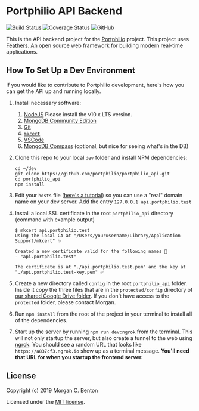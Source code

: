 # Portphilio API Backend

[![Build Status](https://travis-ci.org/portphilio/portphilio_api.svg?branch=master)](https://travis-ci.org/portphilio/portphilio_api)
[![Coverage Status](https://coveralls.io/repos/github/portphilio/portphilio_api/badge.svg?branch=master)](https://coveralls.io/github/portphilio/portphilio_api?branch=master)
![GitHub](https://img.shields.io/github/license/portphilio/portphilio_api)

This is the API backend project for the [Portphilio](https://portphil.io) project. This project uses [Feathers](http://feathersjs.com). An open source web framework for building modern real-time applications.

## How To Set Up a Dev Environment

If you would like to contribute to Portphilio development, here's how you can get the API up and running locally.

1. Install necessary software:
    1. [NodeJS](https://nodejs.org/) Please install the v10.x LTS version.
    2. [MongoDB Community Edition](https://docs.mongodb.com/manual/administration/install-community/)
    3. [Git](https://git-scm.com/)
    4. [`mkcert`](https://github.com/FiloSottile/mkcert)
    5. [VSCode](https://code.visualstudio.com/)
    6. [MongoDB Compass](https://www.mongodb.com/products/compass) (optional, but nice for seeing what's in the DB)
2. Clone this repo to your local `dev` folder and install NPM dependencies:

    ```
    cd ~/dev
    git clone https://github.com/portphilio/portphilio_api.git
    cd portphilio_api
    npm install
    ```

3. Edit your `hosts` file ([here's a tutorial](https://www.howtogeek.com/howto/27350/beginner-geek-how-to-edit-your-hosts-file/)) so you can use a "real" domain name on your dev server. Add the entry `127.0.0.1 api.portphilio.test`
4. Install a local SSL certificate in the root `portphilio_api` directory (command with example output)

    ```
    $ mkcert api.portphilio.test
    Using the local CA at "/Users/yourusername/Library/Application Support/mkcert" ✨

    Created a new certificate valid for the following names 📜
    - "api.portphilio.test"

    The certificate is at "./api.portphilio.test.pem" and the key at "./api.portphilio.test-key.pem" ✅
    ```

5. Create a new directory called `config` in the root `portphilio_api` folder. Inside it copy the three files that are in the `protected/config` directory of [our shared Google Drive folder](https://drive.google.com/open?id=1MIBtHlkTsv0v1Wsjl4I66Euu8nhBhUkB). If you don't have access to the `protected` folder, please contact Morgan.
6. Run `npm install` from the root of the project in your terminal to install all of the dependencies.
7. Start up the server by running `npm run dev:ngrok` from the terminal. This will not only startup the server, but also create a tunnel to the web using [ngrok](https://ngrok.com). You should see a random URL that looks like `https://a837cf3.ngrok.io` show up as a terminal message. **You'll need that URL for when you startup the frontend server.**

## License

Copyright (c) 2019 Morgan C. Benton

Licensed under the [MIT license](LICENSE).
